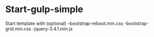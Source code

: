 # Start-gulp-simple
Start template with (optional)
-bootstrap-reboot.min.css
-bootstrap-grid.min.css
-jquery-3.4.1.min.js
